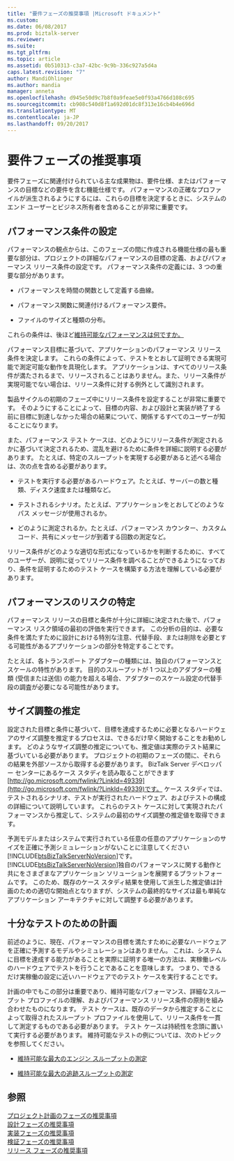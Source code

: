 ```yaml
---
title: "要件フェーズの推奨事項 |Microsoft ドキュメント"
ms.custom: 
ms.date: 06/08/2017
ms.prod: biztalk-server
ms.reviewer: 
ms.suite: 
ms.tgt_pltfrm: 
ms.topic: article
ms.assetid: 0b510313-c3a7-42bc-9c9b-336c927a5d4a
caps.latest.revision: "7"
author: MandiOhlinger
ms.author: mandia
manager: anneta
ms.openlocfilehash: d945e50d9c7b8f0a9feae5e0f93a4766d108c695
ms.sourcegitcommit: cb908c540d8f1a692d01dc8f313e16cb4b4e696d
ms.translationtype: MT
ms.contentlocale: ja-JP
ms.lasthandoff: 09/20/2017
---
```

# <a name="requirements-phase-recommendations"></a>要件フェーズの推奨事項
要件フェーズに関連付けられている主な成果物は、要件仕様、またはパフォーマンスの目標などの要件を含む機能仕様です。 パフォーマンスの正確なプロファイルが派生されるようにするには、これらの目標を決定するときに、システムのエンド ユーザーとビジネス所有者を含めることが非常に重要です。  
  
## <a name="establish-performance-criteria"></a>パフォーマンス条件の設定  
 パフォーマンスの観点からは、このフェーズの間に作成される機能仕様の最も重要な部分は、プロジェクトの詳細なパフォーマンスの目標の定義、およびパフォーマンス リリース条件の設定です。 パフォーマンス条件の定義には、3 つの重要な部分があります。  
  
-   パフォーマンスを時間の関数として定義する曲線。  
  
-   パフォーマンス関数に関連付けるパフォーマンス要件。  
  
-   ファイルのサイズと種類の分布。  
  
 これらの条件は、後ほど[維持可能なパフォーマンスは何ですか。](../core/what-is-sustainable-performance.md)  
  
 パフォーマンス目標に基づいて、アプリケーションのパフォーマンス リリース条件を決定します。 これらの条件によって、テストをとおして証明できる実現可能で測定可能な動作を具現化します。 アプリケーションは、すべてのリリース条件が満たされるまで、リリースされることはありません。また、リリース条件が実現可能でない場合は、リリース条件に対する例外として識別されます。  
  
 製品サイクルの初期のフェーズ中にリリース条件を設定することが非常に重要です。 そのようにすることによって、目標の内容、および設計と実装が終了する前に目標に到達しなかった場合の結果について、関係するすべてのユーザーが知ることになります。  
  
 また、パフォーマンス テスト ケースは、どのようにリリース条件が測定されるかに基づいて決定されるため、混乱を避けるために条件を詳細に説明する必要があります。 たとえば、特定のスループットを実現する必要があると述べる場合は、次の点を含める必要があります。  
  
-   テストを実行する必要があるハードウェア。たとえば、サーバーの数と種類、ディスク速度または種類など。  
  
-   テストされるシナリオ。たとえば、アプリケーションをとおしてどのようなパス メッセージが使用されるか。  
  
-   どのように測定されるか。たとえば、パフォーマンス カウンター、カスタム コード、共有にメッセージが到着する回数の測定など。  
  
 リリース条件がどのような適切な形式になっているかを判断するために、すべてのユーザーが、説明に従ってリリース条件を調べることができるようになっており、条件を証明するためのテスト ケースを構築する方法を理解している必要があります。  
  
## <a name="identify-performance-risks"></a>パフォーマンスのリスクの特定  
 パフォーマンス リリースの目標と条件が十分に詳細に決定された後で、パフォーマンス リスク領域の最初の評価を実行できます。 この分析の目的は、必要な条件を満たすために設計における特別な注意、代替手段、または削除を必要とする可能性があるアプリケーションの部分を特定することです。  
  
 たとえば、各トランスポート アダプターの種類には、独自のパフォーマンスとスケールの特性があります。 目的のスループットが 1 つ以上のアダプターの種類 (受信または送信) の能力を超える場合、アダプターのスケール設定の代替手段の調査が必要になる可能性があります。  
  
## <a name="estimate-sizing"></a>サイズ調整の推定  
 設定された目標と条件に基づいて、目標を達成するために必要となるハードウェアのサイズ調整を推定するプロセスは、できるだけ早く開始することをお勧めします。 どのようなサイズ調整の推定についても、推定値は実際のテスト結果に基づいている必要があります。 プロジェクトの初期のフェーズの間に、それらの結果を外部ソースから取得する必要があります。 BizTalk Server デベロッパー センターにあるケース スタディを読み取ることができます[http://go.microsoft.com/fwlink/?LinkId=49339](http://go.microsoft.com/fwlink/?LinkId=49339)です。 ケース スタディでは、テストされるシナリオ、テストが実行されたハードウェア、およびテストの構成の詳細について説明しています。 これらのテスト ケースに対して実現されたパフォーマンスから推定して、システムの最初のサイズ調整の推定値を取得できます。  
  
 予測モデルまたはシステムで実行されている任意の任意のアプリケーションのサイズを正確に予測シミュレーションがないことに注意してください[!INCLUDE[btsBizTalkServerNoVersion](../includes/btsbiztalkservernoversion-md.md)]です。 [!INCLUDE[btsBizTalkServerNoVersion](../includes/btsbiztalkservernoversion-md.md)]独自のパフォーマンスに関する動作と共にをさまざまなアプリケーション ソリューションを展開するプラットフォームです。 このため、既存のケース スタディ結果を使用して派生した推定値は計画のための適切な開始点となりますが、システムの最終的なサイズは最も単純なアプリケーション アーキテクチャに対して調整する必要があります。  
  
## <a name="plan-for-sufficient-testing"></a>十分なテストのための計画  
 前述のように、現在、パフォーマンスの目標を満たすために必要なハードウェアを正確に予測するモデルやシミュレーションはありません。 これは、システムに目標を達成する能力があることを実際に証明する唯一の方法は、実稼働レベルのハードウェアでテストを行うことであることを意味します。 つまり、できるだけ実稼働の設定に近いハードウェアでのテスト ケースを実行することです。  
  
 計画の中でもこの部分は重要であり、維持可能なパフォーマンス、詳細なスループット プロファイルの理解、およびパフォーマンス リリース条件の原則を組み合わせたものになります。 テスト ケースは、既存のデータから推定することによって取得されたスループット プロファイルを使用して、リリース条件を一貫して測定するものである必要があります。 テスト ケースは持続性を念頭に置いて実行する必要があります。 維持可能なテストの例については、次のトピックを参照してください。  
  
-   [維持可能な最大のエンジン スループットの測定](../core/measuring-maximum-sustainable-engine-throughput.md)  
  
-   [維持可能な最大の追跡スループットの測定](../core/measuring-maximum-sustainable-tracking-throughput.md)  
  
## <a name="see-also"></a>参照  
 [プロジェクト計画のフェーズの推奨事項](../core/project-planning-recommendations-by-phase.md)   
 [設計フェーズの推奨事項](../core/design-phase-recommendations.md)   
 [実装フェーズの推奨事項](../core/implementation-phase-recommendations.md)   
 [検証フェーズの推奨事項](../core/verification-phase-recommendations.md)   
 [リリース フェーズの推奨事項](../core/release-phase-recommendations.md)